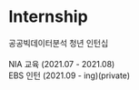 # Internship
공공빅데이터분석 청년 인턴십<BR><BR>
NIA 교육 (2021.07 - 2021.08) <BR>
EBS 인턴 (2021.09 - ing)(private)
